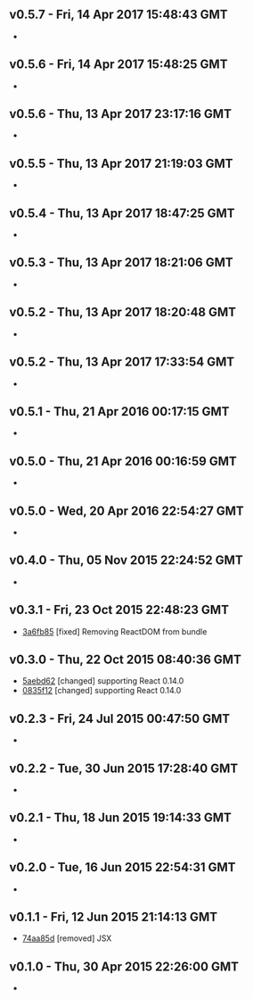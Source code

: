 v0.5.7 - Fri, 14 Apr 2017 15:48:43 GMT
--------------------------------------

- 


v0.5.6 - Fri, 14 Apr 2017 15:48:25 GMT
--------------------------------------

- 


v0.5.6 - Thu, 13 Apr 2017 23:17:16 GMT
--------------------------------------

- 


v0.5.5 - Thu, 13 Apr 2017 21:19:03 GMT
--------------------------------------

- 


v0.5.4 - Thu, 13 Apr 2017 18:47:25 GMT
--------------------------------------

- 


v0.5.3 - Thu, 13 Apr 2017 18:21:06 GMT
--------------------------------------

- 


v0.5.2 - Thu, 13 Apr 2017 18:20:48 GMT
--------------------------------------

- 


v0.5.2 - Thu, 13 Apr 2017 17:33:54 GMT
--------------------------------------

- 


v0.5.1 - Thu, 21 Apr 2016 00:17:15 GMT
--------------------------------------

- 


v0.5.0 - Thu, 21 Apr 2016 00:16:59 GMT
--------------------------------------

- 


v0.5.0 - Wed, 20 Apr 2016 22:54:27 GMT
--------------------------------------

- 


v0.4.0 - Thu, 05 Nov 2015 22:24:52 GMT
--------------------------------------

- 


v0.3.1 - Fri, 23 Oct 2015 22:48:23 GMT
--------------------------------------

- [3a6fb85](../../commit/3a6fb85) [fixed] Removing ReactDOM from bundle


v0.3.0 - Thu, 22 Oct 2015 08:40:36 GMT
--------------------------------------

- [5aebd62](../../commit/5aebd62) [changed] supporting React 0.14.0
- [0835f12](../../commit/0835f12) [changed] supporting React 0.14.0


v0.2.3 - Fri, 24 Jul 2015 00:47:50 GMT
--------------------------------------

- 


v0.2.2 - Tue, 30 Jun 2015 17:28:40 GMT
--------------------------------------

- 


v0.2.1 - Thu, 18 Jun 2015 19:14:33 GMT
--------------------------------------

- 


v0.2.0 - Tue, 16 Jun 2015 22:54:31 GMT
--------------------------------------

- 


v0.1.1 - Fri, 12 Jun 2015 21:14:13 GMT
--------------------------------------

- [74aa85d](../../commit/74aa85d) [removed] JSX


v0.1.0 - Thu, 30 Apr 2015 22:26:00 GMT
--------------------------------------

- 



